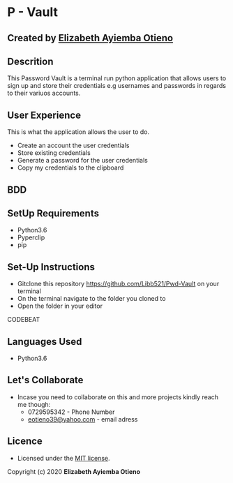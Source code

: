 # P - Vault
## Created by [Elizabeth Ayiemba Otieno](https://github.com/Libb521/Pwd-Vault)

## Descrition
This Password Vault is a terminal run python application that allows users to sign up and store their credentials e.g usernames and passwords in regards to their variuos accounts.

## User Experience
This is what the application allows the user to do.

* Create an account the user credentials
* Store existing credentials
* Generate a password for the user credentials
* Copy my credentials to the clipboard

## BDD

## SetUp Requirements
* Python3.6
* Pyperclip
* pip 

## Set-Up Instructions
* Gitclone this repository https://github.com/Libb521/Pwd-Vault on your terminal
* On the terminal navigate to the folder you cloned to
* Open the folder in your editor

CODEBEAT

## Languages Used
* Python3.6

## Let's Collaborate
- Incase you need to collaborate on this and more projects kindly reach me though:
    * 0729595342 - Phone Number
    * eotieno39@yahoo.com - email adress

## Licence
- Licensed under the  [MIT license](LICENSE).

Copyright (c) 2020 **Elizabeth Ayiemba Otieno**


